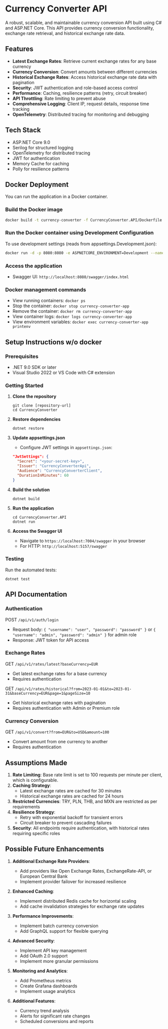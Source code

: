 # Currency Converter API

A robust, scalable, and maintainable currency conversion API built using C# and ASP.NET Core. This API provides currency conversion functionality, exchange rate retrieval, and historical exchange rate data.

## Features

- **Latest Exchange Rates**: Retrieve current exchange rates for any base currency
- **Currency Conversion**: Convert amounts between different currencies
- **Historical Exchange Rates**: Access historical exchange rate data with pagination
- **Security**: JWT authentication and role-based access control
- **Performance**: Caching, resilience patterns (retry, circuit breaker)
- **API Throttling**: Rate limiting to prevent abuse
- **Comprehensive Logging**: Client IP, request details, response time tracking
- **OpenTelemetry**: Distributed tracing for monitoring and debugging

## Tech Stack

- ASP.NET Core 9.0
- Serilog for structured logging
- OpenTelemetry for distributed tracing
- JWT for authentication
- Memory Cache for caching
- Polly for resilience patterns

## Docker Deployment

You can run the application in a Docker container.

### Build the Docker image

```bash
docker build -t currency-converter -f CurrencyConverter.API/Dockerfile .
```

### Run the Docker container using Development Configuration

To use development settings (reads from appsettings.Development.json):

```bash
docker run -d -p 8080:8080 -e ASPNETCORE_ENVIRONMENT=Development --name currency-converter-app currency-converter
```

### Access the application

- Swagger UI: `http://localhost:8080/swagger/index.html`

### Docker management commands

- View running containers: `docker ps`
- Stop the container: `docker stop currency-converter-app`
- Remove the container: `docker rm currency-converter-app`
- View container logs: `docker logs currency-converter-app`
- View environment variables: `docker exec currency-converter-app printenv`

## Setup Instructions w/o docker

### Prerequisites

- .NET 9.0 SDK or later
- Visual Studio 2022 or VS Code with C# extension

### Getting Started

1. **Clone the repository**
   ```
   git clone [repository-url]
   cd CurrencyConverter
   ```

2. **Restore dependencies**
   ```
   dotnet restore
   ```

3. **Update appsettings.json**
   - Configure JWT settings in `appsettings.json`:
   ```json
   "JwtSettings": {
     "Secret": "<your-secret-key>",
     "Issuer": "CurrencyConverterApi",
     "Audience": "CurrencyConverterClient",
     "DurationInMinutes": 60
   }
   ```

4. **Build the solution**
   ```
   dotnet build
   ```

5. **Run the application**
   ```
   cd CurrencyConverter.API
   dotnet run
   ```

6. **Access the Swagger UI**
   - Navigate to `https://localhost:7004/swagger` in your browser
   - For HTTP: `http://localhost:5157/swagger`

### Testing

Run the automated tests:
```
dotnet test
```

## API Documentation

### Authentication

POST `/api/v1/auth/login`
- Request body: `{ "username": "user", "password": "password" }` or `{ "username": "admin", "password": "admin" }` for admin role
- Response: JWT token for API access

### Exchange Rates

GET `/api/v1/rates/latest?baseCurrency=EUR`
- Get latest exchange rates for a base currency
- Requires authentication

GET `/api/v1/rates/historical?from=2023-01-01&to=2023-01-31&baseCurrency=EUR&page=1&pageSize=10`
- Get historical exchange rates with pagination
- Requires authentication with Admin or Premium role

### Currency Conversion

GET `/api/v1/convert?from=EUR&to=USD&amount=100`
- Convert amount from one currency to another
- Requires authentication

## Assumptions Made

1. **Rate Limiting**: Base rate limit is set to 100 requests per minute per client, which is configurable.
2. **Caching Strategy**: 
   - Latest exchange rates are cached for 30 minutes
   - Historical exchange rates are cached for 24 hours
3. **Restricted Currencies**: TRY, PLN, THB, and MXN are restricted as per requirements
4. **Resilience Strategy**:
   - Retry with exponential backoff for transient errors
   - Circuit breaker to prevent cascading failures
5. **Security**: All endpoints require authentication, with historical rates requiring specific roles

## Possible Future Enhancements

1. **Additional Exchange Rate Providers**:
   - Add providers like Open Exchange Rates, ExchangeRate-API, or European Central Bank
   - Implement provider failover for increased resilience

2. **Enhanced Caching**:
   - Implement distributed Redis cache for horizontal scaling
   - Add cache invalidation strategies for exchange rate updates

3. **Performance Improvements**:
   - Implement batch currency conversion
   - Add GraphQL support for flexible querying

4. **Advanced Security**:
   - Implement API key management
   - Add OAuth 2.0 support
   - Implement more granular permissions

5. **Monitoring and Analytics**:
   - Add Prometheus metrics
   - Create Grafana dashboards
   - Implement usage analytics

6. **Additional Features**:
   - Currency trend analysis
   - Alerts for significant rate changes
   - Scheduled conversions and reports